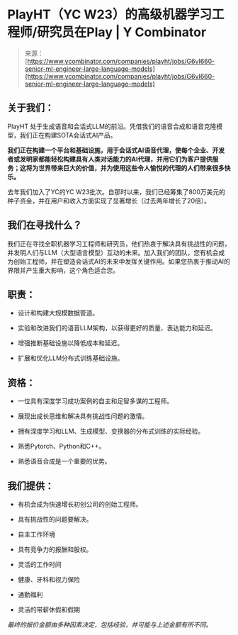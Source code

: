<!--yml

类别：未分类

日期：2024-05-27 14:38:19

-->

# PlayHT（YC W23）的高级机器学习工程师/研究员在Play | Y Combinator

> 来源：[https://www.ycombinator.com/companies/playht/jobs/G6vI660-senior-ml-engineer-large-language-models](https://www.ycombinator.com/companies/playht/jobs/G6vI660-senior-ml-engineer-large-language-models)

## 关于我们：

PlayHT 处于生成语音和会话式LLM的前沿。凭借我们的语音合成和语音克隆模型，我们正在构建SOTA会话式AI产品。

**我们正在构建一个平台和基础设施，用于会话式AI语音代理，使每个企业、开发者或发明家都能轻松构建具有人类对话能力的AI代理，并用它们为客户提供服务；这将为世界带来巨大的价值，并为使用这些令人愉悦的代理的人们带来很多快乐。**

去年我们加入了YC的YC W23批次。自那时以来，我们已经筹集了800万美元的种子资金，并在用户和收入方面实现了显著增长（过去两年增长了20倍）。

## 我们在寻找什么？

我们正在寻找全职机器学习工程师和研究员，他们热衷于解决具有挑战性的问题，并发明人们与LLM（大型语言模型）互动的未来。加入我们的团队，您有机会成为创始工程师，并在塑造会话式AI的未来中发挥关键作用。如果您热衷于推动AI的界限并产生重大影响，这个角色适合您。

## 职责：

+   设计和构建大规模数据管道。

+   实验和改进我们的语音LLM架构，以获得更好的质量、表达能力和延迟。

+   增强推断基础设施以降低成本和延迟。

+   扩展和优化LLM分布式训练基础设施。

## 资格：

+   一位具有深度学习成功案例的自主和足智多谋的工程师。

+   展现出成长思维和解决具有挑战性问题的激情。

+   拥有深度学习和LLM、生成模型、变换器的分布式训练的实际经验。

+   熟悉Pytorch、Python和C++。

+   熟悉语音合成是一个重要的优势。

## 我们提供：

+   有机会成为快速增长初创公司的创始工程师。

+   具有挑战性的问题要解决。

+   自主工作环境

+   具有竞争力的报酬和股权。

+   灵活的工作时间

+   健康、牙科和视力保险

+   通勤福利

+   灵活的带薪休假和假期

*最终的报价金额由多种因素决定，包括经验，并可能与上述金额有所不同。*
